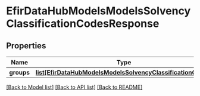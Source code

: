 # EfirDataHubModelsModelsSolvencyClassificationCodesResponse

## Properties
Name | Type | Description | Notes
------------ | ------------- | ------------- | -------------
**groups** | [**list[EfirDataHubModelsModelsSolvencyClassificationGroup]**](EfirDataHubModelsModelsSolvencyClassificationGroup.md) | Группы | [optional] 

[[Back to Model list]](../README.md#documentation-for-models) [[Back to API list]](../README.md#documentation-for-api-endpoints) [[Back to README]](../README.md)


